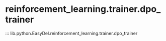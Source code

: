# reinforcement_learning.trainer.dpo_trainer
::: lib.python.EasyDel.reinforcement_learning.trainer.dpo_trainer